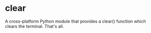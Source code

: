 # clear
A cross-platform Python module that provides a clear() function which clears the terminal. That's all.
